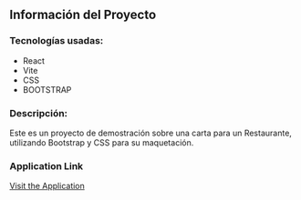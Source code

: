 ## Información del Proyecto

### Tecnologías usadas:
- React
- Vite
- CSS
- BOOTSTRAP

### Descripción:
Este es un proyecto de demostración sobre una carta para un Restaurante, utilizando Bootstrap y CSS para su maquetación.

### Application Link
[Visit the Application](https://baco-restaurante.netlify.app)